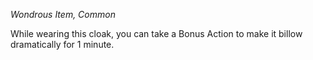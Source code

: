 _Wondrous Item, Common_

While wearing this cloak, you can take a Bonus Action to make it billow dramatically for 1 minute.